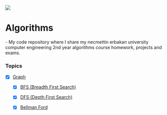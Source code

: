 ![](https://img.shields.io/badge/C%2B%2B-00599C?style=for-the-badge&logo=c%2B%2B&logoColor=white)

# Algorithms

*-* My code repository where I share my necmettin erbakan university computer engineering 2nd year algorithms course homework, projects and exams.

### Topics

* [x] [Graph](/Graph/)
    
  - [x] [BFS (Breadth First Search)](/Graph/BFS/)
  
  - [x] [DFS (Depth First Search)](/Graph/DFS/)
  
  - [x] [Bellman Ford](/Graph/BellmanFord/)
